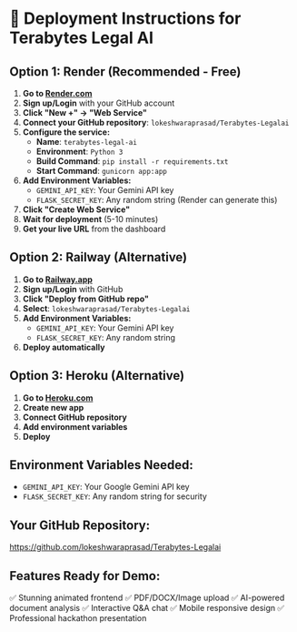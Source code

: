 # 🚀 Deployment Instructions for Terabytes Legal AI

## Option 1: Render (Recommended - Free)

1. **Go to [Render.com](https://render.com)**
2. **Sign up/Login** with your GitHub account
3. **Click "New +" → "Web Service"**
4. **Connect your GitHub repository**: `lokeshwaraprasad/Terabytes-Legalai`
5. **Configure the service:**
   - **Name**: `terabytes-legal-ai`
   - **Environment**: `Python 3`
   - **Build Command**: `pip install -r requirements.txt`
   - **Start Command**: `gunicorn app:app`
6. **Add Environment Variables:**
   - `GEMINI_API_KEY`: Your Gemini API key
   - `FLASK_SECRET_KEY`: Any random string (Render can generate this)
7. **Click "Create Web Service"**
8. **Wait for deployment** (5-10 minutes)
9. **Get your live URL** from the dashboard

## Option 2: Railway (Alternative)

1. **Go to [Railway.app](https://railway.app)**
2. **Sign up/Login** with GitHub
3. **Click "Deploy from GitHub repo"**
4. **Select**: `lokeshwaraprasad/Terabytes-Legalai`
5. **Add Environment Variables:**
   - `GEMINI_API_KEY`: Your Gemini API key
   - `FLASK_SECRET_KEY`: Any random string
6. **Deploy automatically**

## Option 3: Heroku (Alternative)

1. **Go to [Heroku.com](https://heroku.com)**
2. **Create new app**
3. **Connect GitHub repository**
4. **Add environment variables**
5. **Deploy**

## Environment Variables Needed:
- `GEMINI_API_KEY`: Your Google Gemini API key
- `FLASK_SECRET_KEY`: Any random string for security

## Your GitHub Repository:
https://github.com/lokeshwaraprasad/Terabytes-Legalai

## Features Ready for Demo:
✅ Stunning animated frontend
✅ PDF/DOCX/Image upload
✅ AI-powered document analysis
✅ Interactive Q&A chat
✅ Mobile responsive design
✅ Professional hackathon presentation
